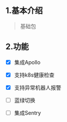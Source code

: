 

## 1.基本介绍

> 基础包

## 2.功能

- [x] 集成Apollo
- [x] 支持k8s健康检查
- [x] 支持异常机器人报警
- [ ] 蓝绿切换
- [ ] 集成Sentry

